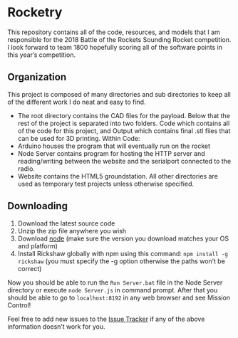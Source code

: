 # Rocketry
This repository contains all of the code, resources, and models that I am responsible for the 2018 Battle of the Rockets Sounding Rocket competition. I look forward to team 1800 hopefully scoring all of the software points in this year’s competition. 

## Organization
This project is composed of many directories and sub directories to keep all of the different work I do neat and easy to find. 
- The root directory contains the CAD files for the payload. Below that the rest of the project is separated into two folders. Code which contains all of the code for this project, and Output which contains final .stl files that can be used for 3D printing. Within Code:
- Arduino houses the program that will eventually run on the rocket
- Node Server contains program for hosting the HTTP server and reading/writing between the website and the serialport connected to the radio.
- Website contains the HTML5 groundstation.
All other directories are used as temporary test projects unless otherwise specified. 

## Downloading
1. Download the latest source code
2. Unzip the zip file anywhere you wish
3. Download [node](https://nodejs.org/en/download/) (make sure the version you download matches your OS and platform)
4. Install Rickshaw globally with npm using this command: `npm install -g rickshaw` (you must specify the -g option otherwise the paths won’t be correct)

Now you should be able to run the `Run Server.bat` file in the Node Server directory or execute `node Server.js` in command prompt. After that you should be able to go to `localhost:8192` in any web browser and see Mission Control!

Feel free to add new issues to the [Issue Tracker](https://github.com/TroyNeubauer/Rocketry/issues) if any of the above information doesn’t work for you. 
